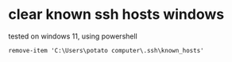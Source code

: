 # clear known ssh hosts windows 
tested on windows 11, using powershell
```
remove-item 'C:\Users\potato computer\.ssh\known_hosts'
```
